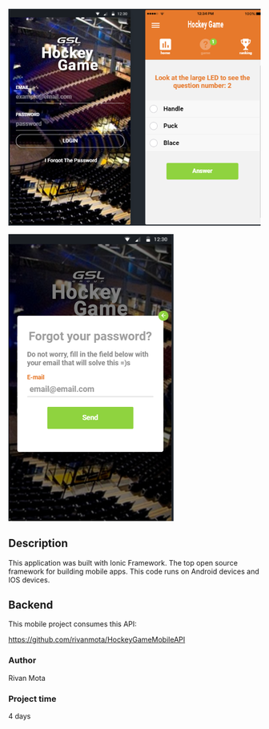 

![Alt text](/readme/mobile1.PNG?raw=true "Main image")

![Alt text](/readme/mobile2.PNG?raw=true "Main image")

## Description

This application was built with Ionic Framework. The top open source framework for building mobile apps. This code runs on Android devices and IOS devices.

## Backend

This mobile project consumes this API:

https://github.com/rivanmota/HockeyGameMobileAPI


### Author

Rivan Mota

### Project time

4 days
